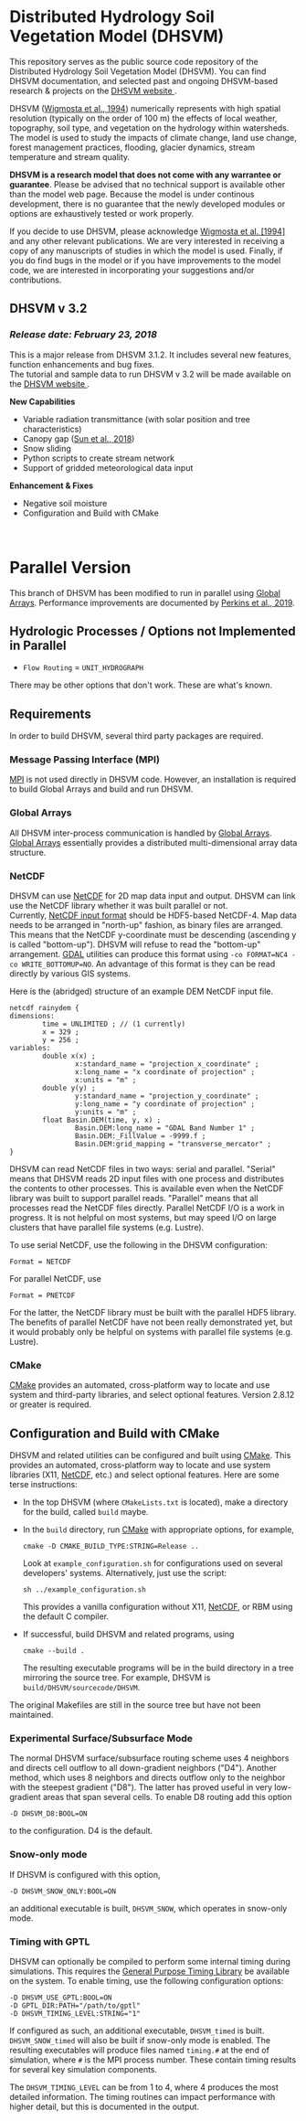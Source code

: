 # Distributed Hydrology Soil Vegetation Model (DHSVM) 

This repository serves as the public source code repository of the Distributed Hydrology Soil Vegetation Model (DHSVM). You can find DHSVM documentation, and selected past and ongoing DHSVM-based research & projects on the <a href="http://dhsvmdev.pnl.gov///">DHSVM website </a>.

DHSVM (<a href="http://onlinelibrary.wiley.com/doi/10.1029/94WR00436/abstract">Wigmosta et al., 1994</a>) numerically represents with high spatial resolution (typically on the order of 100 m) the effects of local weather, topography, soil type, and vegetation on the hydrology within watersheds. The model is used to study the impacts of climate change, land use change, forest management practices, flooding, glacier dynamics, stream temperature and stream quality.

<strong>DHSVM is a research model that does not come with any warrantee or guarantee</strong>. Please be advised that no technical support is available other than the model web page. Because the model is under continous development, there is no guarantee that the newly developed modules or options are exhaustively tested or work properly. 

If you decide to use DHSVM, please acknowledge <a
href="http://onlinelibrary.wiley.com/doi/10.1029/94WR00436/abstract">Wigmosta
et al. [1994]</a> and any other relevant publications. We are very
interested in receiving a copy of any manuscripts of studies in which
the model is used. Finally, if you do find bugs in the model or if you
have improvements to the model code, we are interested in
incorporating your suggestions and/or contributions. 

## DHSVM v 3.2 ##
### _Release date: February 23, 2018_ ###

This is a major release from DHSVM 3.1.2. It includes several new features, function enhancements and bug fixes.<br />
The tutorial and sample data to run DHSVM v 3.2 will be made available on the <a href="http://dhsvmdev.pnl.gov//tutorials.stm">DHSVM website </a>.

__New Capabilities__
  * Variable radiation transmittance (with solar position and tree characteristics) 
  * Canopy gap (<a href="https://onlinelibrary.wiley.com/doi/abs/10.1002/hyp.13150">Sun et al., 2018</a>)
  * Snow sliding 
  * Python scripts to create stream network
  * Support of gridded meteorological data input

__Enhancement & Fixes__
  * Negative soil moisture 
  * Configuration and Build with CMake
<br />

# Parallel Version

This branch of DHSVM has been modified to run in parallel using
[Global Arrays](http://hpc.pnl.gov/globalarrays/).  Performance
improvements are documented by
[Perkins et al., 2019](https://doi.org/10.1002/essoar.10500884.2).

## Hydrologic Processes / Options not Implemented in Parallel 

* `Flow Routing` = `UNIT_HYDROGRAPH`

There may be other options that don't work. These are what's known.

## Requirements

In order to build DHSVM, several third party packages are required.  

### Message Passing Interface (MPI)

[MPI](https://en.wikipedia.org/wiki/Message_Passing_Interface) is not
used directly in DHSVM code.  However, an installation is required to
build Global Arrays and build and run DHSVM.  

### Global Arrays

All DHSVM inter-process communication is handled by
[Global Arrays](http://hpc.pnl.gov/globalarrays/).
[Global Arrays](http://hpc.pnl.gov/globalarrays/) essentially provides
a distributed multi-dimensional array data structure.  

### NetCDF

DHSVM can use [NetCDF](https://www.unidata.ucar.edu/software/netcdf/)
for 2D map data input and output. DHSVM can link use the NetCDF
library whether it was built parallel or not.  
Currently,
[NetCDF input format](https://www.unidata.ucar.edu/software/netcdf/docs/netcdf_introduction.html#netcdf_format)
should be HDF5-based NetCDF-4. Map data needs to be arranged in
"north-up" fashion, as binary files are arranged. This means that the
NetCDF y-coordinate must be descending (ascending y is called
"bottom-up"). DHSVM will refuse to read the "bottom-up" arrangement.
[GDAL](https://www.gdal.org/frmt_netcdf.html) utilities can produce
this format using `-co FORMAT=NC4 -co WRITE_BOTTOMUP=NO`. An advantage
of this format is they can be read directly by various GIS systems.

Here is the (abridged) structure of an example DEM NetCDF input file. 

    netcdf rainydem {
    dimensions:
            time = UNLIMITED ; // (1 currently)
            x = 329 ;
            y = 256 ;
    variables:
            double x(x) ;
                    x:standard_name = "projection_x_coordinate" ;
                    x:long_name = "x coordinate of projection" ;
                    x:units = "m" ;
            double y(y) ;
                    y:standard_name = "projection_y_coordinate" ;
                    y:long_name = "y coordinate of projection" ;
                    y:units = "m" ;
            float Basin.DEM(time, y, x) ;
                    Basin.DEM:long_name = "GDAL Band Number 1" ;
                    Basin.DEM:_FillValue = -9999.f ;
                    Basin.DEM:grid_mapping = "transverse_mercator" ;
    }
    
DHSVM can read NetCDF files in two ways: serial and parallel.
"Serial" means that DHSVM reads 2D input files with one process and
distributes the contents to other processes.  This is available even
when the NetCDF library was built to support parallel reads.
"Parallel" means that all processes read the NetCDF files
directly. Parallel NetCDF I/O is a work in progress. It is not helpful
on most systems, but may speed I/O on large clusters that have
parallel file systems (e.g. Lustre).  

To use serial NetCDF, use the following in the DHSVM configuration:

    Format = NETCDF
    
For parallel NetCDF, use

    Format = PNETCDF
    
For the latter, the NetCDF library must be built with the parallel
HDF5 library.  The benefits of parallel NetCDF have not been really
demonstrated yet, but it would probably only be helpful on systems
with parallel file systems (e.g. Lustre).  

### CMake

[CMake](https://cmake.org) provides an automated, cross-platform way
to locate and use system and third-party libraries, and select optional
features.  Version 2.8.12 or greater is required.

## Configuration and Build with CMake 

DHSVM and related utilities can be configured and built using
[CMake](https://cmake.org).  This provides an automated,
cross-platform way to locate and use system libraries (X11,
[NetCDF](http://www.unidata.ucar.edu/software/netcdf/), etc.) and
select optional features.  Here are some terse instructions: 

  * In the top DHSVM (where `CMakeLists.txt` is located), make a
    directory for the build, called `build` maybe.
    
  * In the `build` directory, run [CMake](https://cmake.org) with
    appropriate options, for example,
    
        cmake -D CMAKE_BUILD_TYPE:STRING=Release ..

    Look at `example_configuration.sh` for configurations used on
    several developers' systems. Alternatively, just use the script:

        sh ../example_configuration.sh

    This provides a vanilla configuration without X11,
    [NetCDF](http://www.unidata.ucar.edu/software/netcdf/), or RBM
    using the default C compiler.
    
  * If successful, build DHSVM and related programs, using

        cmake --build .

    The resulting executable programs will be in the build directory
    in a tree mirroring the source tree.  For example, DHSVM is
    `build/DHSVM/sourcecode/DHSVM`. 
    
The original Makefiles are still in the source tree but have not been
maintained.  

### Experimental Surface/Subsurface Mode ###

The normal DHSVM surface/subsurface routing scheme uses 4 neighbors
and directs cell outflow to all down-gradient neighbors ("D4").  Another
method, which uses 8 neighbors and directs outflow only to the
neighbor with the steepest gradient ("D8").  The latter has proved useful
in very low-gradient areas that span several cells.  To enable D8
routing add this option

    -D DHSVM_D8:BOOL=ON
    
to the configuration. D4 is the default.  

### Snow-only mode ###

If DHSVM is configured with this option,

    -D DHSVM_SNOW_ONLY:BOOL=ON
   
an additional executable is built, `DHSVM_SNOW`, which operates in
snow-only mode. 

### Timing with GPTL ### 

DHSVM can optionally be compiled to perform some internal timing
during simulations.  This requires the
[General Purpose Timing Library](https://jmrosinski.github.io/GPTL/)
be available on the system.  To enable timing, use the following
configuration options:

    -D DHSVM_USE_GPTL:BOOL=ON 
    -D GPTL_DIR:PATH="/path/to/gptl"
    -D DHSVM_TIMING_LEVEL:STRING="1" 
   
If configured as such, an additional executable, `DHSVM_timed` is
built. `DHSVM_SNOW_timed` will also be built if snow-only mode is
enabled. The resulting executables will produce files named `timing.#` at the
end of simulation, where `#` is the MPI process number.  These contain
timing results for several key simulation components.

The `DHSVM_TIMING_LEVEL` can be from 1 to 4, where 4 produces the most
detailed information.  The timing routines can impact performance with
higher detail, but this is documented in the output.  




